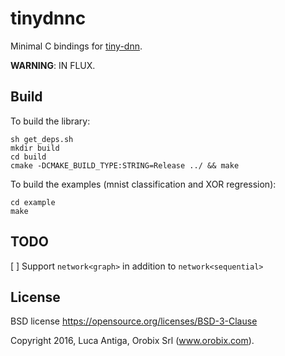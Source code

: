 # tinydnnc

Minimal C bindings for [tiny-dnn](https://github.com/tiny-dnn/tiny-dnn).

**WARNING**: IN FLUX.

## Build

To build the library:
```
sh get_deps.sh
mkdir build
cd build
cmake -DCMAKE_BUILD_TYPE:STRING=Release ../ && make
```

To build the examples (mnist classification and XOR regression):
```
cd example
make
```

## TODO
[ ] Support `network<graph>` in addition to `network<sequential>`

## License

BSD license https://opensource.org/licenses/BSD-3-Clause

Copyright 2016, Luca Antiga, Orobix Srl (www.orobix.com).

